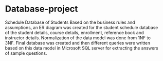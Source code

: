# Database-project
Schedule Database of Students
Based on the business rules and assumptions, an ER diagram was created for the student schedule database of the student details, course details, enrollment, reference book and instructor details.
Normalization of the data model was done from 1NF to 3NF.
Final database was created and then different queries were written based on this data model in Microsoft SQL server for extracting the answers of sample questions.
